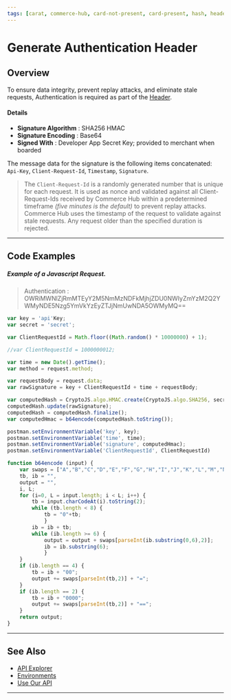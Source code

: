 ```yaml
---
tags: [carat, commerce-hub, card-not-present, card-present, hash, header, authentication]
---
```


# Generate Authentication Header

## Overview

To ensure data integrity, prevent replay attacks, and eliminate stale requests, Authentication is required as part of the [Header](?path=docs/Resources/API-Documents/Use-Our-APIs.md).

#### Details

- **Signature Algorithm** : SHA256 HMAC
- **Signature Encoding** : Base64
- **Signed With** : Developer App Secret Key; provided to merchant when boarded

The message data for the signature is the following items concatenated: `Api-Key`, `Client-Request-Id`, `Timestamp`, `Signature`.

<!-- theme: info -->
>The `Client-Request-Id` is a randomly generated number that is unique for each request. It is used as nonce and validated against all Client-Request-Ids received by Commerce Hub within a predetermined timeframe *(five minutes is the default)* to prevent replay attacks. Commerce Hub uses the timestamp of the request to validate against stale requests. Any request older than the specified duration is rejected.

---

## Code Examples

<!--
type: tab
title: Javascript
-->

##### Example of a Javascript Request.

<!-- theme: info -->
>Authentication : OWRiMWNlZjRmMTEyY2M5NmMzNDFkMjhjZDU0NWIyZmYzM2Q2YWMyNDE5Nzg5YmVkYzEyZTJjNmUwNDA5OWMyMQ==

```javascript
var key = 'api'Key;
var secret = 'secret';

var ClientRequestId = Math.floor((Math.random() * 10000000) + 1);

//var ClientRequestId = 1000000012;

var time = new Date().getTime();
var method = request.method;

var requestBody = request.data;
var rawSignature = key + ClientRequestId + time + requestBody;

var computedHash = CryptoJS.algo.HMAC.create(CryptoJS.algo.SHA256, secret.toString());
computedHash.update(rawSignature);
computedHash = computedHash.finalize();
var computedHmac = b64encode(computedHash.toString());

postman.setEnvironmentVariable('key', key);
postman.setEnvironmentVariable('time', time);
postman.setEnvironmentVariable('signature', computedHmac);
postman.setEnvironmentVariable('ClientRequestId', ClientRequestId)

function b64encode (input) {
	var swaps = ["A","B","C","D","E","F","G","H","I","J","K","L","M","N","O","P","Q","R","S","T","U","V","W","X","Y","Z",  "a","b","c","d","e","f","g","h","i","j","k","l","m","n","o","p","q","r","s","t","u","v","w","x","y","z","0","1","2","3","4","5","6","7","8","9","+","/"],
	tb, ib = "",
	output = "",
	i, L;
	for (i=0, L = input.length; i < L; i++) {
		tb = input.charCodeAt(i).toString(2);
		while (tb.length < 8) {
			tb = "0"+tb;
			}
		ib = ib + tb;
		while (ib.length >= 6) {
			output = output + swaps[parseInt(ib.substring(0,6),2)];
			ib = ib.substring(6);
			}
	}
	if (ib.length == 4) {
		tb = ib + "00";
		output += swaps[parseInt(tb,2)] + "=";
	}
	if (ib.length == 2) {
		tb = ib + "0000";
		output += swaps[parseInt(tb,2)] + "==";
	}
	return output;
}
```

<!-- type: tab-end -->

---

## See Also

- [API Explorer](../api/?type=post&path=/payments/v1/charges)
- [Environments](?path=docs/Resources/API-Documents/Environments.md)
- [Use Our API](?path=docs/Resources/API-Documents/Use-Our-APIs.md)

---
